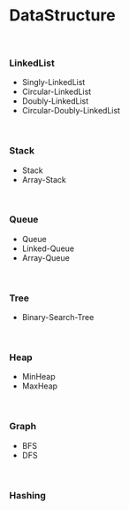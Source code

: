 # DataStructure

<br>

### LinkedList
- Singly-LinkedList 
- Circular-LinkedList
- Doubly-LinkedList
- Circular-Doubly-LinkedList

<br>


### Stack
- Stack
- Array-Stack

<br>


### Queue
- Queue
- Linked-Queue
- Array-Queue

<br>


### Tree
- Binary-Search-Tree

<br>


### Heap
- MinHeap
- MaxHeap

<br>


### Graph
- BFS
- DFS

<br>


### Hashing

<br>
